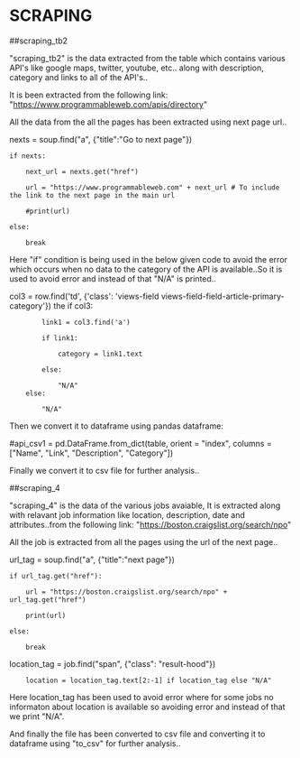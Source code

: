 # SCRAPING


##scraping_tb2

"scraping_tb2" is the data extracted from the table which contains various API's like google maps, twitter, youtube, etc.. along with description, category and links to all of the API's..

It is been extracted from the following link: "https://www.programmableweb.com/apis/directory"

All the data from the all the pages has been extracted using next page url..

nexts = soup.find("a", {"title":"Go to next page"})
        
    if nexts:
    
        next_url = nexts.get("href")
	
        url = "https://www.programmableweb.com" + next_url # To include the link to the next page in the main url
	
        #print(url)
	
    else:
    
        break
	
Here "if" condition is being used in the below given code to avoid the error which occurs when no data to the category of the API is available..So it is used to avoid error and instead of that "N/A" is printed..
	
col3 = row.find('td', {'class': 'views-field views-field-field-article-primary-category'})
the 
        if col3:
	
            link1 = col3.find('a')
	    
            if link1:
	    
                category = link1.text
		
            else:
	    
                "N/A"
        else:
	
            "N/A"
	

Then we convert it to dataframe using pandas dataframe:

#api_csv1 = pd.DataFrame.from_dict(table, orient = "index", columns = ["Name", "Link", "Description", "Category"])

Finally we convert it to csv file for further analysis..



##scraping_4

"scraping_4"  is the data of the various jobs avaiable, It is extracted along with relavant job information like location, description,
date and attributes..from the following link: "https://boston.craigslist.org/search/npo"

All the job is extracted from all the pages using the url of the next page..

url_tag = soup.find("a", {"title":"next page"})

    if url_tag.get("href"):                       
    
        url = "https://boston.craigslist.org/search/npo" + url_tag.get("href")
	
        print(url)
	
    else:
    
        break
	
	
location_tag = job.find("span", {"class": "result-hood"})

        location = location_tag.text[2:-1] if location_tag else "N/A"
	
Here location_tag has been used to avoid error where for some jobs no informaton about location is available so avoiding error and instead of that we print "N/A".

And finally the file has been converted to csv file and converting it to dataframe using "to_csv" for further analysis..





